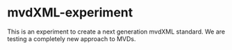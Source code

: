 mvdXML-experiment
=================

This is an experiment to create a next generation mvdXML standard. We are testing a completely new approach to MVDs.

